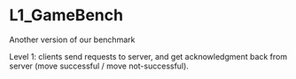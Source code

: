 # L1_GameBench
Another version of our benchmark 

Level 1: clients send requests to server, and get acknowledgment back from server 
(move successful / move not-successful).
